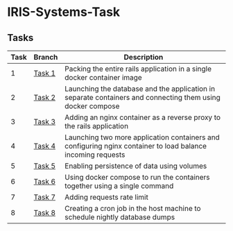 # IRIS-Systems-Task

## Tasks 
| Task | Branch | Description |   
| ------------- | ------------- | ------------ |
| 1 | [Task 1](https://github.com/ChinmayaSharma-hue/IRIS-Systems-Task/tree/Task-1)  |  Packing the entire rails application in a single docker container image  | 
| 2 | [Task 2](https://github.com/ChinmayaSharma-hue/IRIS-Systems-Task/tree/Task-2) | Launching the database and the application in separate containers and connecting them using docker compose |
| 3 | [Task 3](https://github.com/ChinmayaSharma-hue/IRIS-Systems-Task/tree/Task-3) | Adding an nginx container as a reverse proxy to the rails application | 
| 4 | [Task 4](https://github.com/ChinmayaSharma-hue/IRIS-Systems-Task/tree/Task-4) | Launching two more application containers and configuring nginx container to load balance incoming requests |
| 5 | [Task 5](https://github.com/ChinmayaSharma-hue/IRIS-Systems-Task/tree/Task-5) | Enabling persistence of data using volumes |  
| 6 | [Task 6](https://github.com/ChinmayaSharma-hue/IRIS-Systems-Task/tree/Task-6) | Using docker compose to run the containers together using a single command | 
| 7 | [Task 7](https://github.com/ChinmayaSharma-hue/IRIS-Systems-Task/tree/Task-7) |  Adding requests rate limit | 
| 8 | [Task 8](https://github.com/ChinmayaSharma-hue/IRIS-Systems-Task/tree/Task-8) | Creating a cron job in the host machine to schedule nightly database dumps | 
